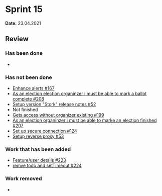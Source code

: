 # Sprint 15

**Date:** 23.04.2021

## Review

### Has been done

- 

### Has not been done

- [Enhance alerts #167](https://github.com/anovote/frontend/issues/167)
- [As an election election organinzer i must be able to mark a ballot complete #208](https://github.com/anovote/frontend/issues/208)
- [Setup version "Stork" release notes #52](https://github.com/anovote/org/issues/52)
- Not finished
- [Gets access without organizer existing #199](https://github.com/anovote/frontend/issues/199)
- [As an election organinzer i must be able to marke an election finished #207](https://github.com/anovote/frontend/issues/207)
- [Set up secure connection #124](https://github.com/anovote/backend/issues/124)
- [Setup reverse proxy #53](https://github.com/anovote/org/issues/53)

### Work that has been added

- [Feature/user details #223](https://github.com/anovote/frontend/pull/223)
- [remve todo and setTimeout #224](https://github.com/anovote/frontend/pull/224)

### Work removed

- 

